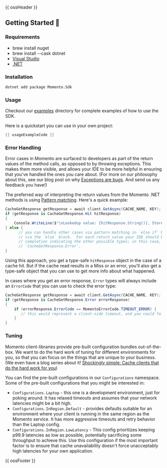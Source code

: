 {{ ossHeader }}

## Getting Started :running:

### Requirements

- brew install nuget 
- brew install --cask dotnet
- [Visual Studio](https://visualstudio.microsoft.com/vs/mac/)
- [.NET](https://docs.microsoft.com/en-us/dotnet/core/install/macos)

### Installation

```bash
dotnet add package Momento.Sdk
```

### Usage

Checkout our [examples](./examples/README.md) directory for complete examples of how to use the SDK.

Here is a quickstart you can use in your own project:

```csharp
{{ usageExampleCode }}
```

### Error Handling

Error cases in Momento are surfaced to developers as part of the return values of the method calls, as opposed
to by throwing exceptions.  This makes them more visible, and allows your IDE to be more helpful in ensuring that
you've handled the ones you care about.  (For more on our philosophy about this, see our blog post on why
[Exceptions are bugs](https://www.gomomento.com/blog/exceptions-are-bugs).  And send us any feedback you have!)

The preferred way of interpreting the return values from the Momento .NET methods is using [Pattern matching](https://learn.microsoft.com/en-us/dotnet/csharp/fundamentals/functional/pattern-matching).  Here's a quick example:

```csharp
CacheGetResponse getResponse = await client.GetAsync(CACHE_NAME, KEY);
if (getResponse is CacheGetResponse.Hit hitResponse)
{
    Console.WriteLine($"\nLookedup value: {hitResponse.String()}, Stored value: {VALUE}");
} else {
      // you can handle other cases via pattern matching in `else if` blocks, or a default case
      // via the `else` block.  For each return value your IDE should be able to give you code
      // completion indicating the other possible types; in this case, `CacheGetResponse.Miss` and
      // `CacheGetResponse.Error`.
}
```

Using this approach, you get a type-safe `hitResponse` object in the case of a cache hit.  But if the cache read
results in a Miss or an error, you'll also get a type-safe object that you can use to get more info about what happened.

In cases where you get an error response, `Error` types will always include an `ErrorCode` that you can use to check
the error type:

```csharp
CacheGetResponse getResponse = await client.GetAsync(CACHE_NAME, KEY);
if (getResponse is CacheGetResponse.Error errorResponse)
{
    if (errorResponse.ErrorCode == MomentoErrorCode.TIMEOUT_ERROR) {
       // this would represent a client-side timeout, and you could fall back to your original data source
    }
}
```

### Tuning

Momento client-libraries provide pre-built configuration bundles out-of-the-box.  We want to do the hard work of
tuning for different environments for you, so that you can focus on the things that are unique to your business.
(We even have a blog series about it!  [Shockingly simple: Cache clients that do the hard work for you](https://www.gomomento.com/blog/shockingly-simple-cache-clients-that-do-the-hard-work-for-you))

You can find the pre-built configurations in our `Configurations` namespace.  Some of the pre-built configurations that
you might be interested in:

- `Configurations.Laptop` - this one is a development environment, just for poking around.  It has relaxed timeouts
      and assumes that your network latencies might be a bit high.
- `Configurations.InRegion.Default` - provides defaults suitable for an environment where your client is running in the same region as the Momento
      service.  It has more aggressive timeouts and retry behavior than the Laptop config.
- `Configurations.InRegion.LowLatency` - This config prioritizes keeping p99.9 latencies as low as possible, potentially sacrificing
      some throughput to achieve this.  Use this configuration if the most important factor is to ensure that cache
      unavailability doesn't force unacceptably high latencies for your own application.

{{ ossFooter }}
